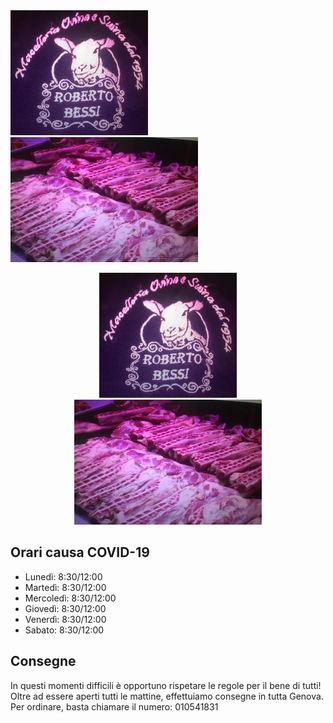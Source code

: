 <div class="row">
  <div class="column">
    <img src="agnello1.jpeg" width="220" height="200">
  </div>
  <div class="column">
    <img src="angello2.jpeg" width="300" height="200">
  </div>
</div>

<p align="center">
<img src="agnello1.jpeg" width="220" height="200">
<img src="angello2.jpeg" width="300" height="200">

## Orari causa COVID-19

- Lunedì: 8:30/12:00
- Martedì: 8:30/12:00
- Mercoledì: 8:30/12:00
- Giovedì: 8:30/12:00
- Venerdì: 8:30/12:00
- Sabato: 8:30/12:00

## **Consegne** 
In questi momenti difficili è opportuno rispetare le regole per il bene di tutti! 
Oltre ad essere aperti tutti le mattine, effettuiamo consegne in tutta Genova. Per ordinare, basta chiamare il numero: 010541831
